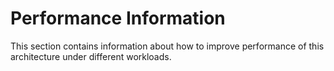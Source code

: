 # Performance Information

This section contains information about how to improve performance of this architecture under different workloads.